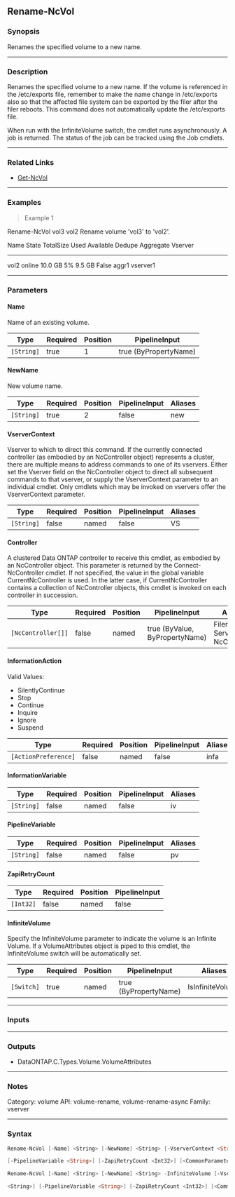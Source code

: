 Rename-NcVol
------------

### Synopsis
Renames the specified volume to a new name.

---

### Description

Renames the specified volume to a new name.  If the volume is referenced in the /etc/exports file, remember to make the name change in /etc/exports also so that the affected file system can be exported by the filer after the filer reboots.  This command does not automatically update the /etc/exports file.

When run with the InfiniteVolume switch, the cmdlet runs asynchronously.  A job is returned.  The status of the job can be tracked using the Job cmdlets.

---

### Related Links
* [Get-NcVol](Get-NcVol)

---

### Examples
> Example 1

Rename-NcVol vol3 vol2
Rename volume 'vol3' to 'vol2'.

Name State  TotalSize Used Available Dedupe Aggregate Vserver
---- -----  --------- ---- --------- ------ --------- -------
vol2 online   10.0 GB   5%    9.5 GB False  aggr1     vserver1

---

### Parameters
#### **Name**
Name of an existing volume.

|Type      |Required|Position|PipelineInput        |
|----------|--------|--------|---------------------|
|`[String]`|true    |1       |true (ByPropertyName)|

#### **NewName**
New volume name.

|Type      |Required|Position|PipelineInput|Aliases|
|----------|--------|--------|-------------|-------|
|`[String]`|true    |2       |false        |new    |

#### **VserverContext**
Vserver to which to direct this command.  If the currently connected controller (as embodied by an NcController object) represents a cluster, there are multiple means to address commands to one of its vservers.  Either set the Vserver field on the NcController object to direct all subsequent commands to that vserver, or supply the VserverContext parameter to an individual cmdlet.  Only cmdlets which may be invoked on vservers offer the VserverContext parameter.

|Type      |Required|Position|PipelineInput|Aliases|
|----------|--------|--------|-------------|-------|
|`[String]`|false   |named   |false        |VS     |

#### **Controller**
A clustered Data ONTAP controller to receive this cmdlet, as embodied by an NcController object.  This parameter is returned by the Connect-NcController cmdlet.  If not specified, the value in the global variable CurrentNcController is used.  In the latter case, if CurrentNcController contains a collection of NcController objects, this cmdlet is invoked on each controller in succession.

|Type              |Required|Position|PipelineInput                 |Aliases                          |
|------------------|--------|--------|------------------------------|---------------------------------|
|`[NcController[]]`|false   |named   |true (ByValue, ByPropertyName)|Filer<br/>Server<br/>NcController|

#### **InformationAction**

Valid Values:

* SilentlyContinue
* Stop
* Continue
* Inquire
* Ignore
* Suspend

|Type                |Required|Position|PipelineInput|Aliases|
|--------------------|--------|--------|-------------|-------|
|`[ActionPreference]`|false   |named   |false        |infa   |

#### **InformationVariable**

|Type      |Required|Position|PipelineInput|Aliases|
|----------|--------|--------|-------------|-------|
|`[String]`|false   |named   |false        |iv     |

#### **PipelineVariable**

|Type      |Required|Position|PipelineInput|Aliases|
|----------|--------|--------|-------------|-------|
|`[String]`|false   |named   |false        |pv     |

#### **ZapiRetryCount**

|Type     |Required|Position|PipelineInput|
|---------|--------|--------|-------------|
|`[Int32]`|false   |named   |false        |

#### **InfiniteVolume**
Specify the InfiniteVolume parameter to indicate the volume is an Infinite Volume.  If a VolumeAttributes object is piped to this cmdlet, the InfiniteVolume switch will be automatically set.

|Type      |Required|Position|PipelineInput        |Aliases         |
|----------|--------|--------|---------------------|----------------|
|`[Switch]`|true    |named   |true (ByPropertyName)|IsInfiniteVolume|

---

### Inputs

---

### Outputs
* DataONTAP.C.Types.Volume.VolumeAttributes

---

### Notes
Category: volume
API: volume-rename, volume-rename-async
Family: vserver

---

### Syntax
```PowerShell
Rename-NcVol [-Name] <String> [-NewName] <String> [-VserverContext <String>] [-Controller <NcController[]>] [-InformationAction <ActionPreference>] [-InformationVariable <String>] 
```
```PowerShell
[-PipelineVariable <String>] [-ZapiRetryCount <Int32>] [<CommonParameters>]
```
```PowerShell
Rename-NcVol [-Name] <String> [-NewName] <String> -InfiniteVolume [-VserverContext <String>] [-Controller <NcController[]>] [-InformationAction <ActionPreference>] [-InformationVariable 
```
```PowerShell
<String>] [-PipelineVariable <String>] [-ZapiRetryCount <Int32>] [<CommonParameters>]
```
